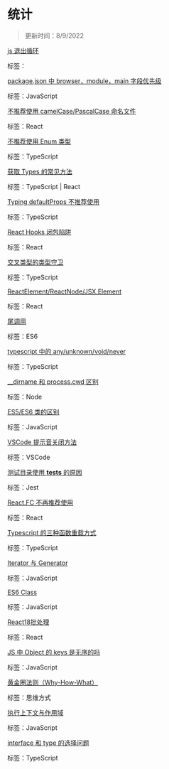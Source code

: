 
  # 统计
  
  > 更新时间：8/9/2022
  
  
  [js 退出循环](https://api.github.com/repos/nmsn/blog/issues/24)

  标签：
  

  [package.json 中 browser，module，main 字段优先级](https://api.github.com/repos/nmsn/blog/issues/23)

  标签：JavaScript
  

  [不推荐使用 camelCase/PascalCase 命名文件](https://api.github.com/repos/nmsn/blog/issues/22)

  标签：React
  

  [不推荐使用 Enum 类型](https://api.github.com/repos/nmsn/blog/issues/21)

  标签：TypeScript
  

  [获取 Types 的常见方法](https://api.github.com/repos/nmsn/blog/issues/20)

  标签：TypeScript | React
  

  [Typing defaultProps 不推荐使用](https://api.github.com/repos/nmsn/blog/issues/19)

  标签：TypeScript
  

  [React Hooks 闭包陷阱](https://api.github.com/repos/nmsn/blog/issues/18)

  标签：React
  

  [交叉类型的类型守卫](https://api.github.com/repos/nmsn/blog/issues/17)

  标签：TypeScript
  

  [ReactElement/ReactNode/JSX.Element](https://api.github.com/repos/nmsn/blog/issues/16)

  标签：React
  

  [尾调用](https://api.github.com/repos/nmsn/blog/issues/15)

  标签：ES6
  

  [typescript 中的 any/unknown/void/never](https://api.github.com/repos/nmsn/blog/issues/14)

  标签：TypeScript
  

  [__dirname 和 process.cwd 区别](https://api.github.com/repos/nmsn/blog/issues/13)

  标签：Node
  

  [ES5/ES6 类的区别](https://api.github.com/repos/nmsn/blog/issues/12)

  标签：JavaScript
  

  [VSCode 提示音关闭方法](https://api.github.com/repos/nmsn/blog/issues/11)

  标签：VSCode
  

  [测试目录使用 __tests__ 的原因](https://api.github.com/repos/nmsn/blog/issues/10)

  标签：Jest
  

  [React.FC 不再推荐使用](https://api.github.com/repos/nmsn/blog/issues/9)

  标签：React
  

  [Typescript 的三种函数重载方式](https://api.github.com/repos/nmsn/blog/issues/8)

  标签：TypeScript
  

  [Iterator 与 Generator](https://api.github.com/repos/nmsn/blog/issues/7)

  标签：JavaScript
  

  [ES6 Class](https://api.github.com/repos/nmsn/blog/issues/6)

  标签：JavaScript
  

  [React18批处理](https://api.github.com/repos/nmsn/blog/issues/5)

  标签：React
  

  [JS 中 Object 的 keys 是无序的吗](https://api.github.com/repos/nmsn/blog/issues/4)

  标签：JavaScript
  

  [黄金圈法则（Why-How-What）](https://api.github.com/repos/nmsn/blog/issues/3)

  标签：思维方式
  

  [执行上下文与作用域](https://api.github.com/repos/nmsn/blog/issues/2)

  标签：JavaScript
  

  [interface 和 type 的选择问题](https://api.github.com/repos/nmsn/blog/issues/1)

  标签：TypeScript
  
  